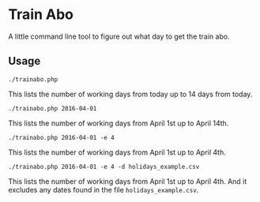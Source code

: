 Train Abo
=========

A little command line tool to figure out what day to get the train abo.


Usage
-----

```
./trainabo.php
```

This lists the number of working days from today up to 14 days from today.

```
./trainabo.php 2016-04-01
```

This lists the number of working days from April 1st up to April 14th.

```
./trainabo.php 2016-04-01 -e 4
```

This lists the number of working days from April 1st up to April 4th.

```
./trainabo.php 2016-04-01 -e 4 -d holidays_example.csv
```

This lists the number of working days from April 1st up to April 4th.
And it excludes any dates found in the file `holidays_example.csv`.
